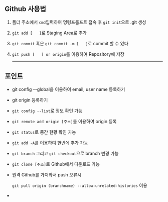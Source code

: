 ## Github 사용법

1. 폴더 주소에서 `cmd`입력하여 명령프롬프트 접속 후 `git init`으로 .git 생성

2. `git add [   ]`로 Staging Area로 추가

3. `git commit` 혹은 `git commit -m [   ]`로 commit 할 수 있다

4. `git push [   ] or origin`를 이용하여 Repository에 저장

   ---

## 포인트

- git config --global을 이용하여 email, user name 등록하기

- git origin 등록하기

- `git config --list`로 정보 확인 가능

- `git remote add origin [주소]`를 이용하여 origin 등록

- `git status`로 중간 현황 확인 가능

- `git add -A`를 이용하여 한번에 추가 가능

- `git branch` 그리고 `git checkout`으로 branch 변경 가능

- `git clone [주소]`로 Github에서 다운로드 가능

- 원격 Github를 가져와서 push 오류시

  `git pull origin (branchname) --allow-unrelated-histories` 이용

- 